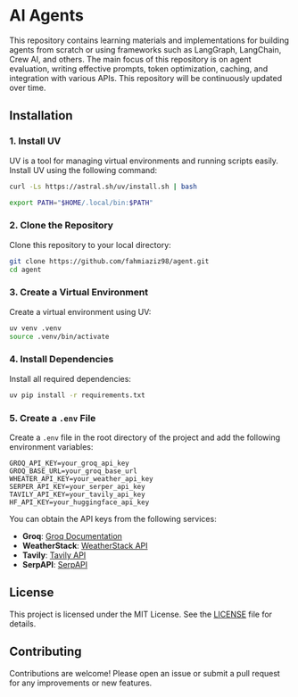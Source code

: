 
# AI Agents

This repository contains learning materials and implementations for building agents from scratch or using frameworks such as LangGraph, LangChain, Crew AI, and others. The main focus of this repository is on agent evaluation, writing effective prompts, token optimization, caching, and integration with various APIs. This repository will be continuously updated over time.

## Installation

### 1. Install UV
UV is a tool for managing virtual environments and running scripts easily. Install UV using the following command:
```bash
curl -Ls https://astral.sh/uv/install.sh | bash

export PATH="$HOME/.local/bin:$PATH"
```

### 2. Clone the Repository
Clone this repository to your local directory:
```bash
git clone https://github.com/fahmiaziz98/agent.git
cd agent
```

### 3. Create a Virtual Environment
Create a virtual environment using UV:
```bash
uv venv .venv
source .venv/bin/activate
```

### 4. Install Dependencies
Install all required dependencies:
```bash
uv pip install -r requirements.txt
```

### 5. Create a `.env` File
Create a `.env` file in the root directory of the project and add the following environment variables:
```env
GROQ_API_KEY=your_groq_api_key
GROQ_BASE_URL=your_groq_base_url
WHEATER_API_KEY=your_weather_api_key
SERPER_API_KEY=your_serper_api_key
TAVILY_API_KEY=your_tavily_api_key
HF_API_KEY=your_huggingface_api_key
```

You can obtain the API keys from the following services:
- **Groq**: [Groq Documentation](https://console.groq.com/docs/overview)
- **WeatherStack**: [WeatherStack API](https://weatherstack.com/)
- **Tavily**: [Tavily API](https://app.tavily.com/home)
- **SerpAPI**: [SerpAPI](https://serpapi.com/)

## License
This project is licensed under the MIT License. See the [LICENSE](LICENSE) file for details.

## Contributing
Contributions are welcome! Please open an issue or submit a pull request for any improvements or new features.